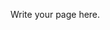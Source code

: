 <!--
.. title: Maillists
.. slug: maillists
.. date: 2017-07-16 22:17:03 UTC
.. tags: 
.. category: 
.. link: 
.. description: 
.. type: text
-->

Write your page here.

